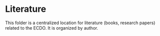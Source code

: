 # Literature

This folder is a centralized location for literature (books, research papers) related to the ECDO. It is organized by author.
